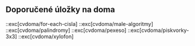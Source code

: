 ## Doporučené úložky na doma

::exc[cvdoma/for-each-cisla]
::exc[cvdoma/male-algoritmy]
::exc[cvdoma/palindromy]
::exc[cvdoma/pexeso]
::exc[cvdoma/piskvorky-3x3]
::exc[cvdoma/xylofon]

